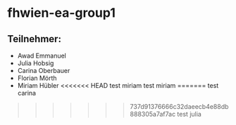 # fhwien-ea-group1

## Teilnehmer:
- Awad Emmanuel 
- Julia Hobsig  
- Carina Oberbauer
- Florian Mörth
- Miriam Hübler
<<<<<<< HEAD
test miriam
test miriam
=======
test carina
>>>>>>> 737d91376666c32daeecb4e88db888305a7af7ac
test julia
